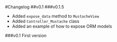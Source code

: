 #Changelog
##v0.1
###v0.1.5
- Added `expose_data` method to `MustacheView`
- Added `Controller_Mustache` class
- Added an example of how to expose ORM models

###v0.1
First version